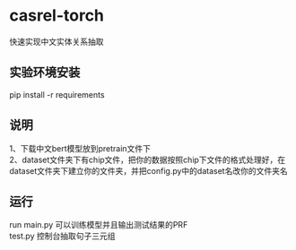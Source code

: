 # casrel-torch
快速实现中文实体关系抽取

## 实验环境安装 
pip install -r requirements

## 说明
1、下载中文bert模型放到pretrain文件下  
2、dataset文件夹下有chip文件，把你的数据按照chip下文件的格式处理好，在dataset文件夹下建立你的文件夹，并把config.py中的dataset名改你的文件夹名

## 运行
run main.py 可以训练模型并且输出测试结果的PRF  
test.py 控制台抽取句子三元组  
